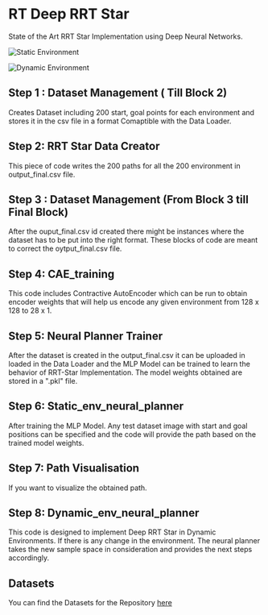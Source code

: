 # RT Deep RRT Star
 State of the Art RRT Star Implementation using Deep Neural Networks. 

![Static Environment](https://github.com/robosac333/Deep-RRT-Star-Implementation/blob/main/results/Static%20enviournment.gif)

![Dynamic Environment](https://github.com/robosac333/Deep-RRT-Star-Implementation/blob/main/results/Dynamic%20env.gif)

## Step 1 : Dataset Management ( Till Block 2)

Creates Dataset including 200 start, goal points for each environment and stores it in the csv file in a format Comaptible with the Data Loader.

## Step 2: RRT Star Data Creator

This piece of code writes the 200 paths for all the 200 environment in output_final.csv file.


## Step 3 : Dataset Management (From Block 3 till Final Block)

After the ouput_final.csv id created there might be instances where the dataset has to be put into the right format. These blocks of code are meant to correct the oytput_final.csv file.

## Step 4: CAE_training

This code includes Contractive AutoEncoder which can be run to obtain encoder weights that will help us encode any given environment from 128 x 128 to 28 x 1. 

## Step 5: Neural Planner Trainer

After the dataset is created in the output_final.csv it can be uploaded in loaded in the Data Loader and the MLP Model can be trained to learn the behavior of RRT-Star Implementation. The model weights obtained are stored in  a ".pkl" file.

## Step 6: Static_env_neural_planner

After training the MLP Model. Any test dataset image with start and goal positions can be specified and the code will provide the path based on the trained model weights.

## Step 7: Path Visualisation

If you want to visualize the obtained path.

## Step 8: Dynamic_env_neural_planner

This code is designed to implement Deep RRT Star in Dynamic Environments. If there is any change in the environment. The neural planner takes the new sample space in consideration and provides the next steps accordingly.

## Datasets

You can find the Datasets for the Repository [here](https://drive.google.com/drive/folders/1WhTzoJnMiI-XtYcoDwNPRzP7mPWXjQmy?usp=sharing)
